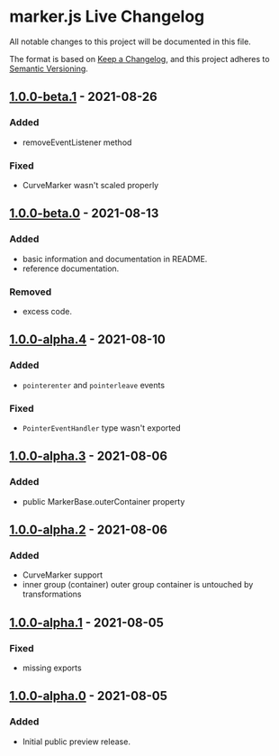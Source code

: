 # marker.js Live Changelog
All notable changes to this project will be documented in this file.

The format is based on [Keep a Changelog](https://keepachangelog.com/en/1.0.0/),
and this project adheres to [Semantic Versioning](https://semver.org/spec/v2.0.0.html).

## [1.0.0-beta.1] - 2021-08-26
### Added
- removeEventListener method

### Fixed
- CurveMarker wasn't scaled properly

## [1.0.0-beta.0] - 2021-08-13
### Added
- basic information and documentation in README.
- reference documentation.

### Removed
- excess code.

## [1.0.0-alpha.4] - 2021-08-10
### Added
- `pointerenter` and `pointerleave` events

### Fixed
- `PointerEventHandler` type wasn't exported

## [1.0.0-alpha.3] - 2021-08-06
### Added
- public MarkerBase.outerContainer property

## [1.0.0-alpha.2] - 2021-08-06
### Added
- CurveMarker support
- inner group (container) outer group container is untouched by transformations

## [1.0.0-alpha.1] - 2021-08-05
### Fixed
- missing exports

## [1.0.0-alpha.0] - 2021-08-05
### Added
- Initial public preview release.

[1.0.0-beta.1]: https://github.com/ailon/markerjs-live/releases/tag/v1.0.0-beta.1
[1.0.0-beta.0]: https://github.com/ailon/markerjs-live/releases/tag/v1.0.0-beta.0
[1.0.0-alpha.4]: https://github.com/ailon/markerjs-live/releases/tag/v1.0.0-alpha.4
[1.0.0-alpha.3]: https://github.com/ailon/markerjs-live/releases/tag/v1.0.0-alpha.3
[1.0.0-alpha.2]: https://github.com/ailon/markerjs-live/releases/tag/v1.0.0-alpha.2
[1.0.0-alpha.1]: https://github.com/ailon/markerjs-live/releases/tag/v1.0.0-alpha.1
[1.0.0-alpha.0]: https://github.com/ailon/markerjs-live/releases/tag/v1.0.0-alpha.0